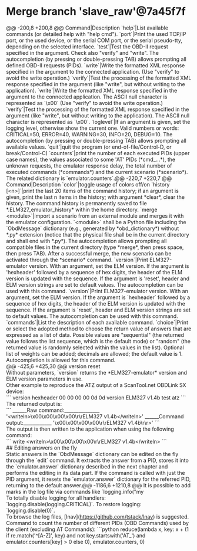 # Merge branch 'slave\_raw'@7a45f7f

@@ -200,8 +200,8 @@ Command|Description \`help\`|List available commands (or detailed help with "help cmd"). \`port\`|Print the used TCP/IP port, or the used device, or the serial COM port, or the serial pseudo-tty, depending on the selected interface. \`test\`|Test the OBD-II request specified in the argument. Check also "verify" and "write". The autocompletion (by pressing or double-pressing TAB) allows prompting all defined OBD-II requests (PIDs). \`write\`|Write the formatted XML response specified in the argument to the connected application. (Use "verify" to avoid the write operation.) \`verify\`|Test the processing of the formatted XML response specified in the argument (like "write", but without writing to the application). \`write\`|Write the formatted XML response specified in the argument to the connected application. The ASCII null character is represented as \`\x00\` (Use "verify" to avoid the write operation.) \`verify\`|Test the processing of the formatted XML response specified in the argument (like "write", but without writing to the application). The ASCII null character is represented as \`\x00\`. \`loglevel\`|If an argument is given, set the logging level, otherwise show the current one. Valid numbers or words: CRITICAL=50, ERROR=40, WARNING=30, INFO=20, DEBUG=10. The autocompletion (by pressing or double-pressing TAB) allows prompting all available values. \`quit\`|quit the program (or end-of-file/Control-D, or break/Control-C) \`counters\`|print the number of each executed PIDs (upper case names), the values associated to some 'AT' PIDs (\*cmd\_...\*), the unknown requests, the emulator response delay, the total number of executed commands (\*commands\*) and the current scenario (\*scenario\*). The related dictionary is \`emulator.counters\`.@@ -220,7 +220,7 @@ Command|Description \`color\`|toggle usage of colors off/on \`history \[\<n>]\`|print the last 20 items of the command history; if an argument is given, print the last n items in the history; with argument \*clear\*, clear the history. The command history is permanently saved to file \*.ELM327\_emulator\_history\* within the home directory. \`merge \<module>\`|import a scenario from an external module and merges it with the emulator configuration. \`\<module>\` shall be a Python file including the \`ObdMessage\` dictionary (e.g., generated by \*obd\_dictionary\*) without \*.py\* extension (notice that the physical file shall be in the current directory and shall end with \*.py\*). The autocompletion allows prompting all compatible files in the current directory (type \*merge\*, then press space, then press TAB). After a successful merge, the new scenario can be activated through the \*scenario\* command. \`version\`|Print ELM327-emulator version. With an argument, set the ELM version. If the argument is 'hexheader' followed by a sequence of hex digits, the header of the ELM version is updated with the sequence. If the argument is 'reset', header and ELM version strings are set to default values. The autocompletion can be used with this command. \`version\`|Print ELM327-emulator version. With an argument, set the ELM version. If the argument is \`hexheader\` followed by a sequence of hex digits, the header of the ELM version is updated with the sequence. If the argument is \`reset\`, header and ELM version strings are set to default values. The autocompletion can be used with this command. \`commands\`|List the description of each available command. \`choice\`|Print or select the adopted method to choose the return value of answers that are expressed as a list of data. Possible values are "sequential" (the returned value follows the list sequence, which is the default mode) or "random" (the returned value is randomly selected within the values in the list). Optional list of weights can be added; decimals are allowed; the default value is 1. Autocompletion is allowed for this command.\
@@ -425,6 +425,30 @@ version reset\
Without parameters, \`version\` returns the \*ELM327-emulator\* version and ELM version parameters in use.\
Other example to reproduce the ATZ output of a ScanTool.net OBDLink SX device:\
\`\`\` version hexheader 00 00 00 00 0d 0d version ELM327 v1.4b test atz \`\`\`\
The returned output is:\
\`\`\` \_\_\_\_\_\_Raw command:\_\_\_\_\_\_\_\_\_\_\_\_\_\_\_ '\<writeln>\x00\x00\x00\x00\r\rELM327 v1.4b\</writeln>' \_\_\_\_\_\_Command output:\_\_\_\_\_\_\_\_\_\_\_\_ '\x00\x00\x00\x00\r\rELM327 v1.4b\r\r>' \`\`\`\
The output is then written to the application when using the following command:\
\`\`\` write \<writeln>\x00\x00\x00\x00\r\rELM327 v1.4b\</writeln> \`\`\`\
\## Editing answers on the fly\
Static answers in the \`ObdMessage\` dictionary can be edited on the fly through the \`edit\` command. It extracts the answer from a PID, stores it into the \`emulator.answer\` dictionary described in the next chapter and performs the editing in its data part. If the command is called with just the PID argument, it resets the \`emulator.answer\` dictionary for the referred PID, returning to the default answer.@@ -1186,6 +1210,8 @@ It is possible to add marks in the log file via commands like \`logging.info("my\
To totally disable logging for all handlers: \`logging.disable(logging.CRITICAL)\`. To restore logging: \`logging.disable(0)\`.\
To browse the log files, \[lnav]\(https://github.com/tstack/lnav) is suggested.\
Command to count the number of different PIDs (OBD Commands) used by the client (excluding AT Commands): \`\`\`python reduce(lambda x, key: x + (1 if re.match('^\[A-Z]', key) and not key.startswith('AT\_') and emulator.counters\[key] > 0 else 0), emulator.counters, 0)
